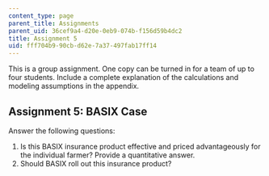 ```yaml
---
content_type: page
parent_title: Assignments
parent_uid: 36cef9a4-d20e-0eb9-074b-f156d59b4dc2
title: Assignment 5
uid: fff704b9-90cb-d62e-7a37-497fab17ff14
---
```


This is a group assignment. One copy can be turned in for a team of up to four students. Include a complete explanation of the calculations and modeling assumptions in the appendix.

Assignment 5: BASIX Case
------------------------

Answer the following questions:

1.  Is this BASIX insurance product effective and priced advantageously for the individual farmer? Provide a quantitative answer.
2.  Should BASIX roll out this insurance product?